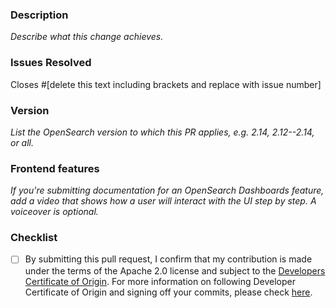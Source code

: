 ### Description
_Describe what this change achieves._

### Issues Resolved
Closes #[delete this text including brackets and replace with issue number]

### Version
_List the OpenSearch version to which this PR applies, e.g. 2.14, 2.12--2.14, or all._

### Frontend features
_If you're submitting documentation for an OpenSearch Dashboards feature, add a video that shows how a user will interact with the UI step by step. A voiceover is optional._ 

### Checklist
- [ ] By submitting this pull request, I confirm that my contribution is made under the terms of the Apache 2.0 license and subject to the [Developers Certificate of Origin](https://github.com/opensearch-project/OpenSearch/blob/main/CONTRIBUTING.md#developer-certificate-of-origin).
For more information on following Developer Certificate of Origin and signing off your commits, please check [here](https://github.com/opensearch-project/OpenSearch/blob/main/CONTRIBUTING.md#developer-certificate-of-origin).
